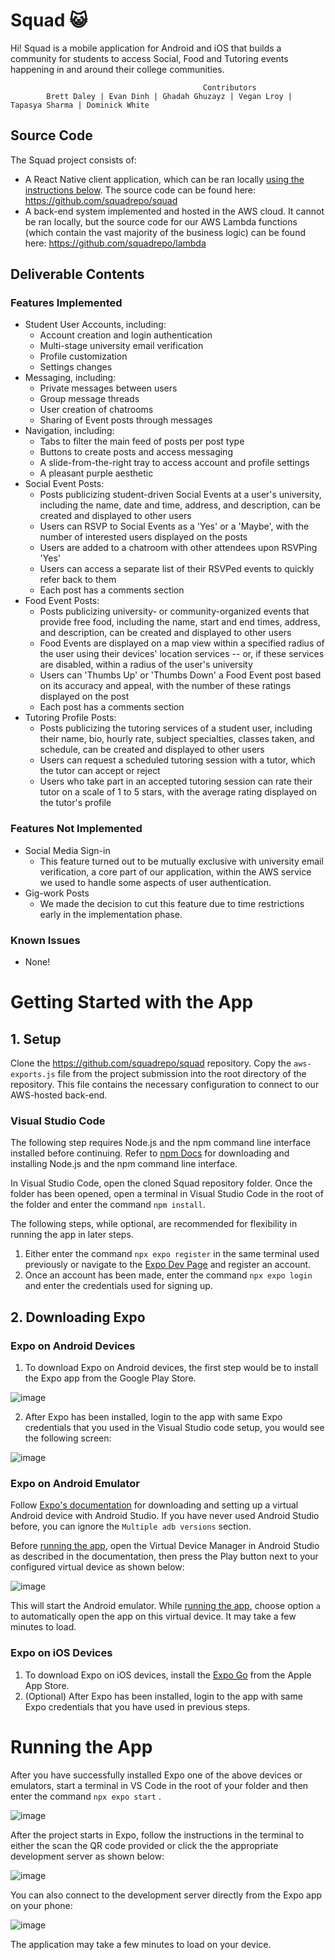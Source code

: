 # Squad 😺
Hi! Squad is a mobile application for Android and iOS that builds a community for students to access Social, Food and Tutoring events happening in and around their college communities. 

                                               Contributors
            Brett Daley | Evan Dinh | Ghadah Ghuzayz | Vegan Lroy | Tapasya Sharma | Dominick White

## Source Code
The Squad project consists of:
 * A React Native client application, which can be ran locally [using the instructions below](#getting-started-with-the-app).  The source code can be found here: https://github.com/squadrepo/squad
 * A back-end system implemented and hosted in the AWS cloud.  It cannot be ran locally, but the source code for our AWS Lambda functions (which contain the vast majority of the business logic) can be found here: https://github.com/squadrepo/lambda

## Deliverable Contents
### Features Implemented
 * Student User Accounts, including: 
   * Account creation and login authentication
   * Multi-stage university email verification
   * Profile customization
   * Settings changes
 * Messaging, including: 
   * Private messages between users
   * Group message threads
   * User creation of chatrooms
   * Sharing of Event posts through messages
 * Navigation, including:
   * Tabs to filter the main feed of posts per post type
   * Buttons to create posts and access messaging
   * A slide-from-the-right tray to access account and profile settings
   * A pleasant purple aesthetic
 * Social Event Posts: 
   * Posts publicizing student-driven Social Events at a user's university, including the name, date and time, address, and description, can be created and displayed to other users
   * Users can RSVP to Social Events as a 'Yes' or a 'Maybe', with the number of interested users displayed on the posts
   * Users are added to a chatroom with other attendees upon RSVPing 'Yes'
   * Users can access a separate list of their RSVPed events to quickly refer back to them
   * Each post has a comments section
 * Food Event Posts:
   * Posts publicizing university- or community-organized events that provide free food, including the name, start and end times, address, and description, can be created and displayed to other users
   * Food Events are displayed on a map view within a specified radius of the user using their devices' location services -- or, if these services are disabled, within a radius of the user's university
   * Users can 'Thumbs Up' or 'Thumbs Down' a Food Event post based on its accuracy and appeal, with the number of these ratings displayed on the post
   * Each post has a comments section
 * Tutoring Profile Posts:
   * Posts publicizing the tutoring services of a student user, including their name, bio, hourly rate, subject specialties, classes taken, and schedule, can be created and displayed to other users
   * Users can request a scheduled tutoring session with a tutor, which the tutor can accept or reject
   * Users who take part in an accepted tutoring session can rate their tutor on a scale of 1 to 5 stars, with the average rating displayed on the tutor's profile

### Features Not Implemented
 * Social Media Sign-in
   * This feature turned out to be mutually exclusive with university email verification, a core part of our application, within the AWS service we used to handle some aspects of user authentication.
 * Gig-work Posts
   * We made the decision to cut this feature due to time restrictions early in the implementation phase.

### Known Issues
 * None!

# Getting Started with the App

## 1. Setup 
Clone the https://github.com/squadrepo/squad repository.  Copy the `aws-exports.js` file from the project submission into the root directory of the repository.  This file contains the necessary configuration to connect to our AWS-hosted back-end.

### Visual Studio Code

The following step requires Node.js and the npm command line interface installed before continuing. Refer to [npm Docs](https://docs.npmjs.com/downloading-and-installing-node-js-and-npm) for downloading and installing Node.js and the npm command line interface.

In Visual Studio Code, open the cloned Squad repository folder. Once the folder has been opened, open a terminal in Visual Studio Code in the root of the folder and enter the command `npm install`. 

The following steps, while optional, are recommended for flexibility in running the app in later steps.
1. Either enter the command `npx expo register` in the same terminal used previously or navigate to the [Expo Dev Page](https://expo.dev/) and register an account.
2. Once an account has been made, enter the command `npx expo login` and enter the credentials used for signing up.

## 2. Downloading Expo

### Expo on Android Devices

1. To download Expo on Android devices, the first step would be to install the Expo app from the Google Play Store.

![image](https://github.com/squadrepo/squad/assets/45207318/be2d6d41-808d-412d-a2a2-e493ddc4207b)


2. After Expo has been installed, login to the app with same Expo credentials that you used in the Visual Studio code setup, you would see the following screen:

![image](https://github.com/squadrepo/squad/assets/45207318/1ebfc84c-52e3-44d9-9b90-2bcf8bd27f04)


### Expo on Android Emulator
Follow [Expo's documentation](https://docs.expo.dev/workflow/android-studio-emulator/) for downloading and setting up a virtual Android device with Android Studio. If you have never used Android Studio before, you can ignore the `Multiple adb versions` section.

Before [running the app](#running-the-app), open the Virtual Device Manager in Android Studio as described in the documentation, then press the Play button next to your configured virtual device as shown below:

![image](https://github.com/squadrepo/squad/assets/60754963/4a525b3f-8fbf-40f5-a5a3-da66a227e934)

This will start the Android emulator.  While [running the app](#running-the-app), choose option `a` to automatically open the app on this virtual device.  It may take a few minutes to load.

### Expo on iOS Devices
1. To download Expo on iOS devices, install the [Expo Go](https://apps.apple.com/us/app/expo-go/id982107779) from the Apple App Store.
2. (Optional) After Expo has been installed, login to the app with same Expo credentials that you have used in previous steps.

# Running the App

After you have successfully installed Expo one of the above devices or emulators, start a terminal in VS Code in the root of your folder and then enter the command ` npx expo start ` . 

![image](https://github.com/squadrepo/squad/assets/45207318/9cdfb594-1735-4dfb-97d9-e42cfdcc28e3)

After the project starts in Expo, follow the instructions in the terminal to either the scan the QR code provided or click the the appropriate development server as shown below:

![image](https://github.com/squadrepo/squad/assets/60754963/9a212cbd-ae79-4162-8b2f-12941f5a8ac4)


You can also connect to the development server directly from the Expo app on your phone:

![image](https://github.com/squadrepo/squad/assets/45207318/d1f9aa9d-7663-4cde-a6c4-0eb064d4e137)

The application may take a few minutes to load on your device.
